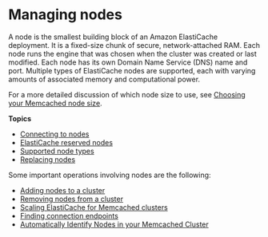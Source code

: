 # Managing nodes<a name="CacheNodes"></a>

A node is the smallest building block of an Amazon ElastiCache deployment\. It is a fixed\-size chunk of secure, network\-attached RAM\. Each node runs the engine that was chosen when the cluster was created or last modified\. Each node has its own Domain Name Service \(DNS\) name and port\. Multiple types of ElastiCache nodes are supported, each with varying amounts of associated memory and computational power\.

For a more detailed discussion of which node size to use, see [Choosing your Memcached node size](nodes-select-size.md#CacheNodes.SelectSize)\. 

**Topics**
+ [Connecting to nodes](nodes-connecting.md)
+ [ElastiCache reserved nodes](CacheNodes.Reserved.md)
+ [Supported node types](CacheNodes.SupportedTypes.md)
+ [Replacing nodes](CacheNodes.NodeReplacement.md)

Some important operations involving nodes are the following: 
+ [Adding nodes to a cluster](Clusters.AddNode.md)
+ [Removing nodes from a cluster](Clusters.DeleteNode.md)
+ [Scaling ElastiCache for Memcached clusters](Scaling.md)
+ [Finding connection endpoints](Endpoints.md)
+ [Automatically Identify Nodes in your Memcached Cluster](AutoDiscovery.md)